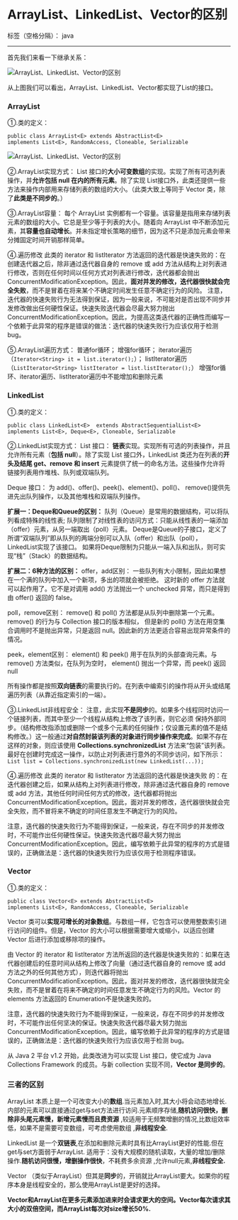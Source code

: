 #  ArrayList、LinkedList、Vector的区别

标签（空格分隔）： java

---

首先我们来看一下继承关系：

![ArrayList、LinkedList、Vector的区别](/img/2017.09.02/1.jpg)

从上图我们可以看出，ArrayList、LinkedList、Vector都实现了List的接口。

### ArrayList
①.类的定义：
```
public class ArrayList<E> extends AbstractList<E>
implements List<E>, RandomAccess, Cloneable, Serializable
```

![ArrayList、LinkedList、Vector的区别](/img/2017.09.02/2.jpg)


②.ArrayList实现方式：
List 接口的**大小可变数组**的实现。实现了所有可选列表操作，并**允许包括 null 在内的所有元素**。除了实现 List接口外，此类还提供一些方法来操作内部用来存储列表的数组的大小。（此类大致上等同于 Vector 类，除了**此类是不同步的**。）

③.ArrayList容量：
每个 ArrayList 实例都有一个容量。该容量是指用来存储列表元素的数组的大小。它总是至少等于列表的大小。随着向 ArrayList 中不断添加元素，其**容量也自动增长**。并未指定增长策略的细节，因为这不只是添加元素会带来分摊固定时间开销那样简单。

④.遍历修改
此类的 iterator 和 listIterator 方法返回的迭代器是快速失败的：在创建迭代器之后，除非通过迭代器自身的 remove 或 add 方法从结构上对列表进行修改，否则在任何时间以任何方式对列表进行修改，迭代器都会抛出 ConcurrentModificationException。因此，**面对并发的修改，迭代器很快就会完全失败**，而不是冒着在将来某个不确定时间发生任意不确定行为的风险。 注意，迭代器的快速失败行为无法得到保证，因为一般来说，不可能对是否出现不同步并发修改做出任何硬性保证。快速失败迭代器会尽最大努力抛出 ConcurrentModificationException。因此，为提高这类迭代器的正确性而编写一个依赖于此异常的程序是错误的做法：迭代器的快速失败行为应该仅用于检测 bug。

⑤.ArrayList遍历方式：
普通for循环；
增强for循环；
iterator遍历（`Iterator<String> it = list.iterator();`）；
listIterator遍历（`ListIterator<String> listIterator = list.listIterator();`）
增强for循环、iterator遍历、listIterator遍历中不能增加和删除元素

### LinkedList

①.类的定义：
```
public class LinkedList<E>  extends AbstractSequentialList<E>
implements List<E>, Deque<E>, Cloneable, Serializable
```
②.LinkedList实现方式：
List 接口：
    **链表**实现。实现所有可选的列表操作，并且允许所有元素（**包括 null**）。除了实现 List 接口外，LinkedList 类还为在列表的**开头及结尾 get、remove 和 insert** 元素提供了统一的命名方法。这些操作允许将链接列表用作堆栈、队列或双端队列。

Deque 接口：
为 add()、offer()、peek()、element()、poll()、 remove()提供先进先出队列操作，以及其他堆栈和双端队列操作。

**扩展一：Deque和Queue的区别：**
队列（Queue）是常用的数据结构，可以将队列看成特殊的线性表;
队列限制了对线性表的访问方式：只能从线性表的一端添加（offer）元素，从另一端取出（poll）元素。
Deque是Queue的子接口，定义了所谓“双端队列”即从队列的两端分别可以入队（offer）和出队（poll），LinkedList实现了该接口。
如果将Deque限制为只能从一端入队和出队，则可实现“栈”（Stack）的数据结构。


**扩展二：6种方法的区别：**
offer，add区别：
一些队列有大小限制，因此如果想在一个满的队列中加入一个新项，多出的项就会被拒绝。
这时新的 offer 方法就可以起作用了。它不是对调用 add() 方法抛出一个 unchecked 异常，而只是得到由 offer() 返回的 false。 
 
poll，remove区别：
remove() 和 poll() 方法都是从队列中删除第一个元素。remove() 的行为与 Collection 接口的版本相似，
但是新的 poll() 方法在用空集合调用时不是抛出异常，只是返回 null。因此新的方法更适合容易出现异常条件的情况。
 
peek，element区别：
element() 和 peek() 用于在队列的头部查询元素。与 remove() 方法类似，在队列为空时， element() 抛出一个异常，而 peek() 返回 null


所有操作都是按照**双向链表**的需要执行的。在列表中编索引的操作将从开头或结尾遍历列表（从靠近指定索引的一端）。

③.LinkedList非线程安全：
注意，此实现**不是同步**的。如果多个线程同时访问一个链接列表，而其中至少一个线程从结构上修改了该列表，则它必须 保持外部同步。（结构修改指添加或删除一个或多个元素的任何操作；仅设置元素的值不是结构修改。）这一般通过**对自然封装该列表的对象进行同步操作来完成**。如果不存在这样的对象，则应该使用 **Collections.synchronizedList** 方法来“包装”该列表。最好在创建时完成这一操作，以防止对列表进行意外的不同步访问，如下所示：
`List list = Collections.synchronizedList(new LinkedList(...));`

④.遍历修改
此类的 iterator 和 listIterator 方法返回的迭代器是快速失败 的：在迭代器创建之后，如果从结构上对列表进行修改，除非通过迭代器自身的 remove 或 add 方法，其他任何时间任何方式的修改，迭代器都将抛出 ConcurrentModificationException。因此，面对并发的修改，迭代器很快就会完全失败，而不冒将来不确定的时间任意发生不确定行为的风险。

注意，迭代器的快速失败行为不能得到保证，一般来说，存在不同步的并发修改时，不可能作出任何硬性保证。快速失败迭代器尽最大努力抛出 ConcurrentModificationException。因此，编写依赖于此异常的程序的方式是错误的，正确做法是：迭代器的快速失败行为应该仅用于检测程序错误。

### Vector
①.类的定义：
```
public class Vector<E> extends AbstractList<E>
implements List<E>, RandomAccess, Cloneable, Serializable
```


Vector 类可以**实现可增长的对象数组**。与数组一样，它包含可以使用整数索引进行访问的组件。但是，Vector 的大小可以根据需要增大或缩小，以适应创建 Vector 后进行添加或移除项的操作。



由 Vector 的 iterator 和 listIterator 方法所返回的迭代器是快速失败的：如果在迭代器创建后的任意时间从结构上修改了向量（通过迭代器自身的 remove 或 add 方法之外的任何其他方式），则迭代器将抛出 ConcurrentModificationException。因此，面对并发的修改，迭代器很快就完全失败，而不是冒着在将来不确定的时间任意发生不确定行为的风险。Vector 的 elements 方法返回的 Enumeration不是快速失败的。

注意，迭代器的快速失败行为不能得到保证，一般来说，存在不同步的并发修改时，不可能作出任何坚决的保证。快速失败迭代器尽最大努力抛出 ConcurrentModificationException。因此，编写依赖于此异常的程序的方式是错误的，正确做法是：迭代器的快速失败行为应该仅用于检测 bug。


从 Java 2 平台 v1.2 开始，此类改进为可以实现 List 接口，使它成为 Java Collections Framework 的成员。与新 collection 实现不同，**Vector 是同步的**。

### 三者的区别
    
ArrayList 本质上是一个可改变大小的**数组**.当元素加入时,其大小将会动态地增长.内部的元素可以直接通过get与set方法进行访问.元素顺序存储,**随机访问很快，删除非头尾元素慢，新增元素慢而且费资源** ,较适用于无频繁增删的情况,比数组效率低，如果不是需要可变数组，可考虑使用数组 ,**非线程安全**.

LinkedList 是一个**双链表**,在添加和删除元素时具有比ArrayList更好的性能.但在get与set方面弱于ArrayList. 适用于：没有大规模的随机读取，大量的增加/删除操作.**随机访问很慢，增删操作很快**，不耗费多余资源 ,允许null元素,**非线程安全.** 

Vector （类似于ArrayList）但其是**同步**的，开销就比ArrayList要大。如果你的程序本身是线程安全的，那么使用ArrayList是更好的选择。

**Vector和ArrayList在更多元素添加进来时会请求更大的空间。Vector每次请求其大小的双倍空间，而ArrayList每次对size增长50%.**








